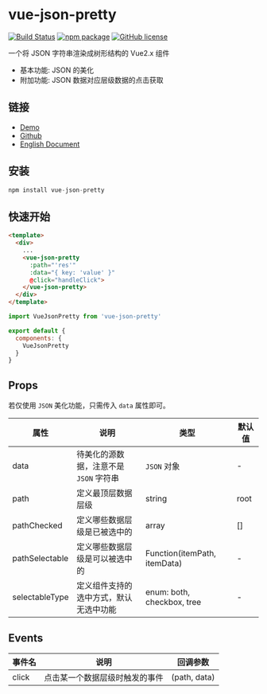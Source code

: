 # vue-json-pretty

[![Build Status](https://travis-ci.org/leezng/vue-json-pretty.svg?branch=master)](https://travis-ci.org/leezng/vue-json-pretty)
[![npm package](https://img.shields.io/npm/v/vue-json-pretty.svg)](https://www.npmjs.org/package/vue-json-pretty)
[![GitHub license](https://img.shields.io/badge/license-MIT-blue.svg)](https://github.com/leezng/vue-json-pretty/blob/master/LICENSE)

一个将 JSON 字符串渲染成树形结构的 Vue2.x 组件

- 基本功能: JSON 的美化
- 附加功能: JSON 数据对应层级数据的点击获取

## 链接

- [Demo](https://leezng.github.io/vue-json-pretty)
- [Github](https://github.com/leezng/vue-json-pretty)
- [English Document](./README.md)

## 安装

```js
npm install vue-json-pretty
```

## 快速开始

```html
<template>
  <div>
    ...
    <vue-json-pretty
      :path="'res'"
      :data="{ key: 'value' }"
      @click="handleClick">
    </vue-json-pretty>
  </div>
</template>
```

```js
import VueJsonPretty from 'vue-json-pretty'

export default {
  components: {
    VueJsonPretty
  }
}
```

## Props

若仅使用 `JSON` 美化功能，只需传入 `data` 属性即可。

| 属性 | 说明 | 类型 | 默认值 |
|-------- |-------- |-------- | -------- |
| data | 待美化的源数据，注意不是 `JSON` 字符串 | `JSON` 对象 | - |
| path | 定义最顶层数据层级 | string | root |
| pathChecked | 定义哪些数据层级是已被选中的 | array | [] |
| pathSelectable | 定义哪些数据层级是可以被选中的 | Function(itemPath, itemData) | - |
| selectableType | 定义组件支持的选中方式，默认无选中功能 | enum: both, checkbox, tree | - |

## Events

| 事件名 | 说明 | 回调参数 |
|---------- |-------- |---------- |
| click  | 点击某一个数据层级时触发的事件 | (path, data) |


